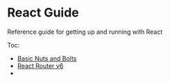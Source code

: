 # React Guide

Reference guide for getting up and running with React

Toc:

- [Basic Nuts and Bolts]()
- [React Router v6]()
- []()
